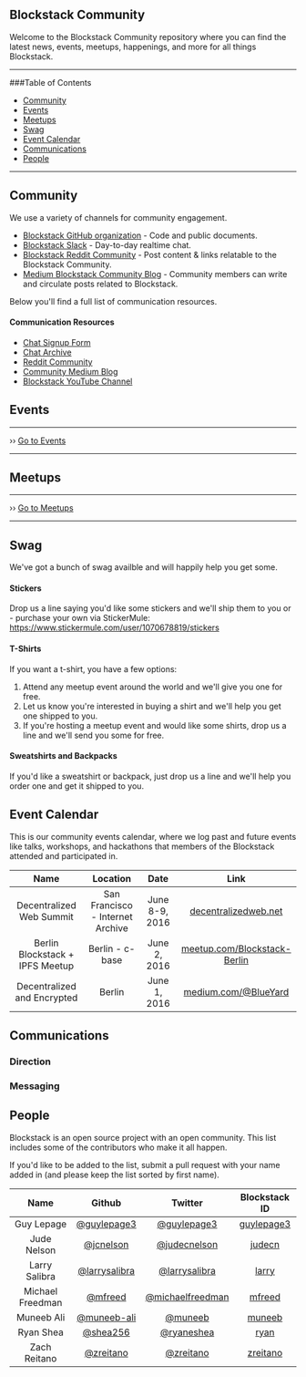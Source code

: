 ## Blockstack Community

Welcome to the Blockstack Community repository where you can find the latest news, events, meetups, happenings, and more for all things Blockstack.

***

###Table of Contents
* [Community](#community)
* [Events](events/events.md)
* [Meetups](events/meetups.md)
* [Swag](#swag)
* [Event Calendar](#event-calendar)
* [Communications](#communications)
* [People](#people)

***

## Community

We use a variety of channels for community engagement.

- [Blockstack GitHub organization](https://github.com/blockstack) - Code and public documents.
- [Blockstack Slack](http://chat.blockstack.org/) - Day-to-day realtime chat.
- [Blockstack Reddit Community](https://www.reddit.com/r/blockstack) - Post content & links relatable to the Blockstack Community.
- [Medium Blockstack Community Blog](https://blog.blockstack.org) - Community members can write and circulate posts related to Blockstack.

Below you'll find a full list of communication resources.

#### Communication Resources

- [Chat Signup Form](http://chat.blockstack.org/)
- [Chat Archive](http://blockstack.slackarchive.io/lounge/)
- [Reddit Community](https://www.reddit.com/r/blockstack)
- [Community Medium Blog](https://blog.blockstack.org/)
- [Blockstack YouTube Channel](https://www.youtube.com/channel/UCiyMoKVWkVdC_sC0CqrxCoQ)

## Events
***
›› [Go to Events](https://github.com/blockstack/community/blob/master/events/events.md)
***

## Meetups
***
›› [Go to Meetups](https://github.com/blockstack/community/blob/master/events/meetups.md)
***

## Swag

We've got a bunch of swag availble and will happily help you get some.

#### Stickers

Drop us a line saying you'd like some stickers and we'll ship them to you
or -
purchase your own via StickerMule: https://www.stickermule.com/user/1070678819/stickers

#### T-Shirts

If you want a t-shirt, you have a few options:

1. Attend any meetup event around the world and we'll give you one for free.
2. Let us know you're interested in buying a shirt and we'll help you get one shipped to you.
3. If you're hosting a meetup event and would like some shirts, drop us a line and we'll send you some for free.

#### Sweatshirts and Backpacks

If you'd like a sweatshirt or backpack, just drop us a line and we'll help you order one and get it shipped to you.


## Event Calendar

This is our community events calendar, where we log past and future events like talks, workshops, and hackathons that members of the Blockstack attended and participated in.

Name                        | Location                      | Date                   | Link
:-------------------------: | :---------------------------: | :--------------------: | :-------:
Decentralized Web Summit              | San Francisco - Internet Archive | June 8-9, 2016   | [decentralizedweb.net](http://www.decentralizedweb.net/)
Berlin Blockstack + IPFS Meetup       | Berlin - c-base               | June 2, 2016        | [meetup.com/Blockstack-Berlin](http://www.meetup.com/Blockstack-Berlin/events/231428283/)
Decentralized and Encrypted           | Berlin                        | June 1, 2016        | [medium.com/@BlueYard](https://medium.com/@BlueYard/berlin-june-1st-the-mission-to-upgrade-the-internet-an-open-conversation-with-edward-snowden-d288fb2c1ec6#.kjti2hfbp)

## Communications

### Direction

### Messaging

## People

Blockstack is an open source project with an open community. This list includes some of the contributors who make it all happen.

If you'd like to be added to the list, submit a pull request with your name added in (and please keep the list sorted by first name).

Name | Github | Twitter | Blockstack ID
:--: | :----: | :-: | :-----:
Guy Lepage | [@guylepage3](//github.com/guylepage3) | [@guylepage3](https://twitter.com/guylepage3) | [guylepage3](https://onename.com/guylepage3)
Jude Nelson | [@jcnelson](//github.com/jcnelson) | [@judecnelson](https://twitter.com/judecnelson) | [judecn](https://onename.com/judecn)
Larry Salibra | [@larrysalibra](//github.com/larrysalibra) | [@larrysalibra](https://twitter.com/larrysalibra) | [larry](https://onename.com/larry)
Michael Freedman | [@mfreed](//github.com/mfreed) | [@michaelfreedman](https://twitter.com/michaelfreedman) | [mfreed](https://onename.com/mfreed)
Muneeb Ali | [@muneeb-ali](//github.com/muneeb-ali) | [@muneeb](https://twitter.com/muneeb) | [muneeb](https://onename.com/muneeb)
Ryan Shea | [@shea256](//github.com/shea256) | [@ryaneshea](https://twitter.com/ryaneshea) | [ryan](https://onename.com/ryan)
Zach Reitano | [@zreitano](//github.com/zreitano) | [@zreitano](https://twitter.com/zreitano) | [zreitano](https://onename.com/zreitano)
